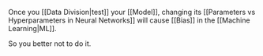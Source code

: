 Once you [[Data Division|test]] your [[Model]], changing its [[Parameters vs Hyperparameters in Neural Networks]] will cause [[Bias]] in the [[Machine Learning|ML]].

So you better not to do it.
